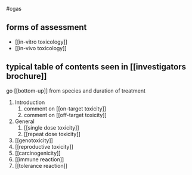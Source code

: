 #cgas 
## forms of assessment
* [[in-vitro toxicology]]
* [[in-vivo toxicology]]

## typical table of contents seen in [[investigators brochure]]
go [[bottom-up]] from species and duration of treatment
1. Introduction
	1. comment on [[on-target toxicity]]  
	2. comment on [[off-target toxicity]]
2. General
	1. [[single dose toxicity]]
	2. [[repeat dose toxicity]]
3. [[genotoxicity]]
4. [[reproductive toxicity]]
5. [[carcinogenicity]]
6. [[immune reaction]]
7. [[tolerance reaction]]